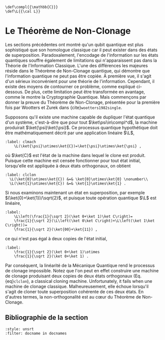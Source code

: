 ```{math}
\def\compl{{\mathbb{C}}}
\def\L{{\cal L}}
```

# Le Théorème de Non-Clonage


Les sections précédentes ont montré qu'un qubit quantique est plus sophistiqué que son homologue classique car il peut exister dans des états de superposition. Paradoxalement, l'encodage de l'information sur les états quantiques souffre également de limitations qui n'apparaissent pas dans la Théorie de l'Information Classique. L'une des différences les majeures réside dans le Théorème de Non-Clonage quantique, qui démontre que l'information quantique ne peut pas être copiée. À première vue, il s'agit d'un sérieux inconvénient pour une théorie de l'information. Cependant, il existe des moyens de contourner ce problème, comme expliqué ci-dessous. De plus, cette limitation peut être transformée en avantage, comme le montre la Cryptographie Quantique. Mais commençons par donner  la preuve du Théorème de Non-Clonage, présentée pour la première fois par Wootters et Zurek dans {cite}`wootters1982single`.


<!--Hippo: not exactly… say a bit more about the history or give ref ?-->


Supposons qu'il existe une machine capable de dupliquer l'état quantique d'un système, c'est-à-dire que pour tout $\ket\psi\in\compl^d$, la machine produirait $\ket{\psi}\ket{\psi}$. Ce processus quantique hypothétique doit être mathématiquement décrit par une application linéaire $\L$,
```{math}
:label: clmach
    \L(\ket{\psi}\otimes\ket{C})=\ket{\psi}\otimes\ket{\psi} ,
```

où $\ket{C}$ est l'état de la machine dans lequel le clone est produit. Puisque cette machine est censée fonctionner pour tout état initial, lorsqu'elle est appliquée à deux états orthogonaux, on obtient
```{math}
:label: clclon
  \L(\ket{0}\otimes\ket{C}) &=& \ket{0}\otimes\ket{0} \nonumber\\
  \L(\ket{1}\otimes\ket{C}) &=& \ket{1}\otimes\ket{1} .
```

Si nous examinons maintenant un état en superposition, par exemple $(\ket{0}+\ket{1})/\sqrt{2}$, et puisque toute opération quantique $\L$ est linéaire,

```{math}
:label: 
    \L\left(\frac{1}{\sqrt 2}(\ket 0+\ket 1)\ket C\right)=
    \frac{1}{\sqrt 2}(\L\left(\ket 0\ket C\right)+\L\left(\ket 1\ket C\right))=
    \frac{1}{\sqrt 2}(\ket{00}+\ket{11}) ,
```

ce qui n'est pas égal à deux copies de l'état initial,

```{math}
:label: 
    \frac{1}{\sqrt 2}(\ket 0+\ket 1)\otimes
    \frac{1}{\sqrt 2}(\ket 0+\ket 1) .
```

Par conséquent, la linéarité de la Mécanique Quantique rend le processus de clonage impossible. Notez que l'on peut en effet construire une machine de clonage produisant deux copies de deux états orthogonaux (Eq. {eq}`clclon`), a classical cloning machine. Unfortunately, it
fails when une machine de clonage classique. Malheureusement, elle échoue lorsqu'il s'agit de cloner toute superposition cohérente de ces deux états. En d'autres termes, la non-orthogonalité est au cœur du Théorème de Non-Clonage.

## Bibliographie de la section
```{bibliography}
:style: unsrt
:filter: docname in docnames
```


